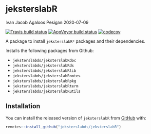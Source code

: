 jeksterslabR
================
Ivan Jacob Agaloos Pesigan
2020-07-09

<!-- README.md is generated from README.Rmd. Please edit that file -->

<!-- badges: start -->

[![Travis build
status](https://travis-ci.com/jeksterslabds/jeksterslabR.svg?branch=master)](https://travis-ci.com/jeksterslabds/jeksterslabR)
[![AppVeyor build
status](https://ci.appveyor.com/api/projects/status/github/jeksterslabds/jeksterslabR?branch=master&svg=true)](https://ci.appveyor.com/project/jeksterslabds/jeksterslabR)
[![codecov](https://codecov.io/github/jeksterslabds/jeksterslabR/branch/master/graphs/badge.svg)](https://codecov.io/github/jeksterslabds/jeksterslabR)
<!-- badges: end -->

A package to install `jeksterslabR*` packages and their dependencies.

Installs the following packages from Github:

  - `jeksterslabds/jeksterslabRdoc`
  - `jeksterslabds/jeksterslabRds`
  - `jeksterslabds/jeksterslabRlib`
  - `jeksterslabds/jeksterslabRnotes`
  - `jeksterslabds/jeksterslabRpkg`
  - `jeksterslabds/jeksterslabRterm`
  - `jeksterslabds/jeksterslabRutils`

## Installation

You can install the released version of `jeksterslabR` from
[GitHub](https://github.com/jeksterslabds/jeksterslabR) with:

``` r
remotes::install_github("jeksterslabds/jeksterslabR")
```
